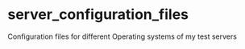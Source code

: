 # server_configuration_files
Configuration files for different Operating systems of my test servers
